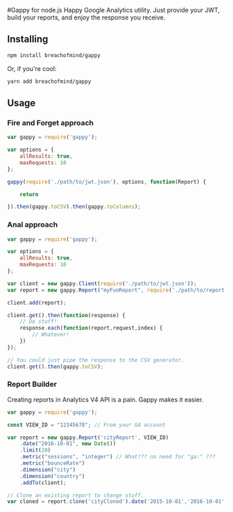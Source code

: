 #Gappy for node.js
Happy Google Analytics utility. Just provide your JWT, build your reports, and enjoy the response you receive.

## Installing
```bash
npm install breachofmind/gappy
```
Or, if you're cool:
```bash
yarn add breachofmind/gappy
```

## Usage
### Fire and Forget approach
```javascript
var gappy = require('gappy');

var options = {
    allResults: true,
    maxRequests: 10
};

gappy(require('./path/to/jwt.json'), options, function(Report) {

    return 

}).then(gappy.toCSV).then(gappy.toColumns);
```

### Anal approach
```javascript
var gappy = require('gappy');

var options = {
    allResults: true,
    maxRequests: 10
};

var client = new gappy.Client(require('./path/to/jwt.json'));
var report = new gappy.Report("myFunReport", require('./path/to/report.json'));

client.add(report);

client.get().then(function(response) {
    // Do stuff!
    response.each(function(report,request,index) {
        // Whatever!
    })
});

// You could just pipe the response to the CSV generator.
client.get().then(gappy.toCSV);
```

### Report Builder
Creating reports in Analytics V4 API is a pain. Gappy makes it easier.
```javascript
var gappy = require('gappy');

const VIEW_ID = "12345678"; // From your GA account

var report = new gappy.Report('cityReport', VIEW_ID)
    .date("2016-10-01", new Date())
    .limit(20)
    .metric("sessions", "integer") // What??? no need for "ga:" ???
    .metric("bounceRate")
    .dimension("city")
    .dimension("country")
    .addTo(client);

// Clone an existing report to change stuff.
var cloned = report.clone('cityCloned').date('2015-10-01','2016-10-01',0);

```